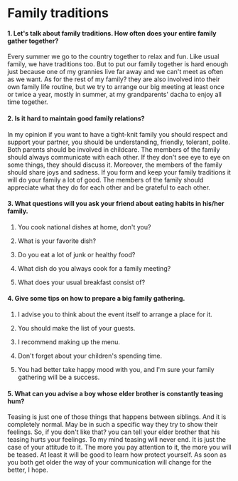 Family traditions
=================

#### 1. Let's talk about family traditions. How often does your entire family gather together?

Every summer we go to the country together to relax and fun. Like usual family,
we have traditions too. But to put our family together is hard enough just
because one of my grannies live far away and we can't meet as often as we want.
As for the rest of my family? they are also involved into their own family life
routine, but we try to arrange our big meeting at least once or twice a year,
mostly in summer, at my grandparents' dacha to enjoy all time together.

#### 2. Is it hard to maintain good family relations?

In my opinion if you want to have a tight-knit family you should respect and
support your partner, you should be understanding, friendly, tolerant, polite.
Both parents should be involved in childcare. The members of the family should
always communicate with each other. If they don't see eye to eye on some things,
they should discuss it. Moreover, the members of the family should share joys
and sadness. If you form and keep your family traditions it will do your family
a lot of good. The members of the family should appreciate what they do for each
other and be grateful to each other.

#### 3. What questions will you ask your friend about eating habits in his/her family.

1.  You cook national dishes at home, don't you?

2.  What is your favorite dish?

3.  Do you eat a lot of junk or healthy food?

4.  What dish do you always cook for a family meeting?

5.  What does your usual breakfast consist of?

#### 4. Give some tips on how to prepare a big family gathering.

1.  I advise you to think about the event itself to arrange a place for it.

2.  You should make the list of your guests.

3.  I recommend making up the menu.

4.  Don't forget about your children's spending time.

5.  You had better take happy mood with you, and I'm sure your family gathering
    will be a success.

#### 5. What can you advise a boy whose elder brother is constantly teasing hum?

Teasing is just one of those things that happens between siblings. And it is
completely normal. May be in such a specific way they try to show their
feelings. So, if you don't like that? you can tell your elder brother that his
teasing hurts your feelings. To my mind teasing will never end. It is just the
case of your attitude to it. The more you pay attention to it, the more you will
be teased. At least it will be good to learn how protect yourself. As soon as
you both get older the way of your communication will change for the better, I
hope.
